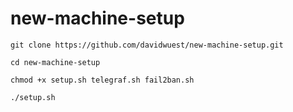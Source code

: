 # new-machine-setup

```
git clone https://github.com/davidwuest/new-machine-setup.git
```
```
cd new-machine-setup
```
```
chmod +x setup.sh telegraf.sh fail2ban.sh
```
```
./setup.sh
```


